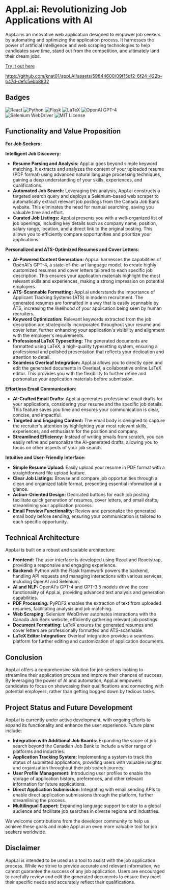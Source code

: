 # Appl.ai: Revolutionizing Job Applications with AI

Appl.ai is an innovative web application designed to empower job seekers by automating and optimizing the application process. It harnesses the power of artificial intelligence and web scraping technologies to help candidates save time, stand out from the competition, and ultimately land their dream jobs. 

[Try it out here](https://appl-ai.vercel.app)


https://github.com/knat01/appl.AI/assets/59844600/09f15df2-6f24-422b-b47d-defc5ebb8832



## Badges




![React](https://img.shields.io/badge/React-16.8+-blue)
![Python](https://img.shields.io/badge/Python-3.7%2B-blue)
![Flask](https://img.shields.io/badge/Flask-1.x-orange)
![LaTeX](https://img.shields.io/badge/LaTeX-Editor-green)
![OpenAI GPT-4](https://img.shields.io/badge/OpenAI%20GPT--4-Enabled-red)
![Selenium WebDriver](https://img.shields.io/badge/Selenium-WebDriver-critical)
![MIT License](https://img.shields.io/badge/license-MIT-green)


## Functionality and Value Proposition

**For Job Seekers:**

**Intelligent Job Discovery:**

*   **Resume Parsing and Analysis:** Appl.ai goes beyond simple keyword matching. It extracts and analyzes the content of your uploaded resume (PDF format) using advanced natural language processing techniques, gaining a deep understanding of your skills, experiences, and qualifications.
*   **Automated Job Search:** Leveraging this analysis, Appl.ai constructs a targeted search query and deploys a Selenium-based web scraper to automatically extract relevant job postings from the Canada Job Bank website. This eliminates the need for manual searching, saving you valuable time and effort.
*   **Curated Job Listings:**  Appl.ai presents you with a well-organized list of job openings, including key details such as company name, position, salary range, location, and a direct link to the original posting. This allows you to efficiently compare opportunities and prioritize your applications.

**Personalized and ATS-Optimized Resumes and Cover Letters:**

*   **AI-Powered Content Generation:** Appl.ai harnesses the capabilities of OpenAI's GPT-4, a state-of-the-art language model, to create highly customized resumes and cover letters tailored to each specific job description. This ensures your application materials highlight the most relevant skills and experiences, making a strong impression on potential employers.
*   **ATS-Scannable Formatting:**  Appl.ai understands the importance of Applicant Tracking Systems (ATS) in modern recruitment. The generated resumes are formatted in a way that is easily scannable by ATS, increasing the likelihood of your application being seen by human recruiters. 
*   **Keyword Optimization:**  Relevant keywords extracted from the job description are strategically incorporated throughout your resume and cover letter, further enhancing your application's visibility and alignment with the employer's requirements. 
*   **Professional LaTeX Typesetting:** The generated documents are formatted using LaTeX, a high-quality typesetting system, ensuring a professional and polished presentation that reflects your dedication and attention to detail.
*   **Seamless Overleaf Integration:** Appl.ai allows you to directly open and edit the generated documents in Overleaf, a collaborative online LaTeX editor. This provides you with the flexibility to further refine and personalize your application materials before submission.

**Effortless Email Communication:**

*   **AI-Crafted Email Drafts:** Appl.ai generates professional email drafts for your applications, considering your resume and the specific job details. This feature saves you time and ensures your communication is clear, concise, and impactful. 
*   **Targeted and Engaging Content:** The email body is designed to capture the recruiter's attention by highlighting your most relevant skills, experiences, and enthusiasm for the position and company. 
*   **Streamlined Efficiency:** Instead of writing emails from scratch, you can easily refine and personalize the AI-generated drafts, allowing you to focus on other aspects of your job search. 

**Intuitive and User-Friendly Interface:**

*   **Simple Resume Upload:** Easily upload your resume in PDF format with a straightforward file upload feature.
*   **Clear Job Listings:**  Browse and compare job opportunities through a clean and organized table format, presenting essential information at a glance.
*   **Action-Oriented Design:** Dedicated buttons for each job posting facilitate quick generation of resumes, cover letters, and email drafts, streamlining your application process.
*   **Email Preview Functionality:** Review and personalize the generated email body before sending, ensuring your communication is tailored to each specific opportunity.

## Technical Architecture

Appl.ai is built on a robust and scalable architecture:

*   **Frontend:**  The user interface is developed using React and Reactstrap, providing a responsive and engaging experience.
*   **Backend:**  Python with the Flask framework powers the backend, handling API requests and managing interactions with various services, including OpenAI and Selenium. 
*   **AI and NLP:** OpenAI's GPT-4 and GPT-3.5 models drive the core functionality of Appl.ai, providing advanced text analysis and generation capabilities. 
*   **PDF Processing:** PyPDF2 enables the extraction of text from uploaded resumes, facilitating analysis and job matching.
*   **Web Scraping:** Selenium WebDriver automates interactions with the Canada Job Bank website, efficiently gathering relevant job postings.
*   **Document Formatting:** LaTeX ensures the generated resumes and cover letters are professionally formatted and ATS-scannable. 
*   **LaTeX Editor Integration:**  Overleaf integration provides a seamless platform for further editing and customization of application documents.

## Conclusion

Appl.ai offers a comprehensive solution for job seekers looking to streamline their application process and improve their chances of success. By leveraging the power of AI and automation, Appl.ai empowers candidates to focus on showcasing their qualifications and connecting with potential employers, rather than getting bogged down by tedious tasks.  

## Project Status and Future Development

Appl.ai is currently under active development, with ongoing efforts to expand its functionality and enhance the user experience.  Future plans include:

*   **Integration with Additional Job Boards:** Expanding the scope of job search beyond the Canadian Job Bank to include a wider range of platforms and industries.
*   **Application Tracking System:** Implementing a system to track the status of submitted applications, providing users with valuable insights and organization throughout their job search journey.
*   **User Profile Management:**  Introducing user profiles to enable the storage of application history, preferences, and other relevant information for future applications.
*   **Direct Application Submission:** Integrating with email sending APIs to enable direct application submissions through the platform, further streamlining the process.
*   **Multilingual Support:**  Expanding language support to cater to a global audience and facilitate job searches in diverse regions and industries. 

We welcome contributions from the developer community to help us achieve these goals and make Appl.ai an even more valuable tool for job seekers worldwide.

## Disclaimer

Appl.ai is intended to be used as a tool to assist with the job application process. While we strive to provide accurate and relevant information, we cannot guarantee the success of any job application. Users are encouraged to carefully review and edit the generated documents to ensure they meet their specific needs and accurately reflect their qualifications.

